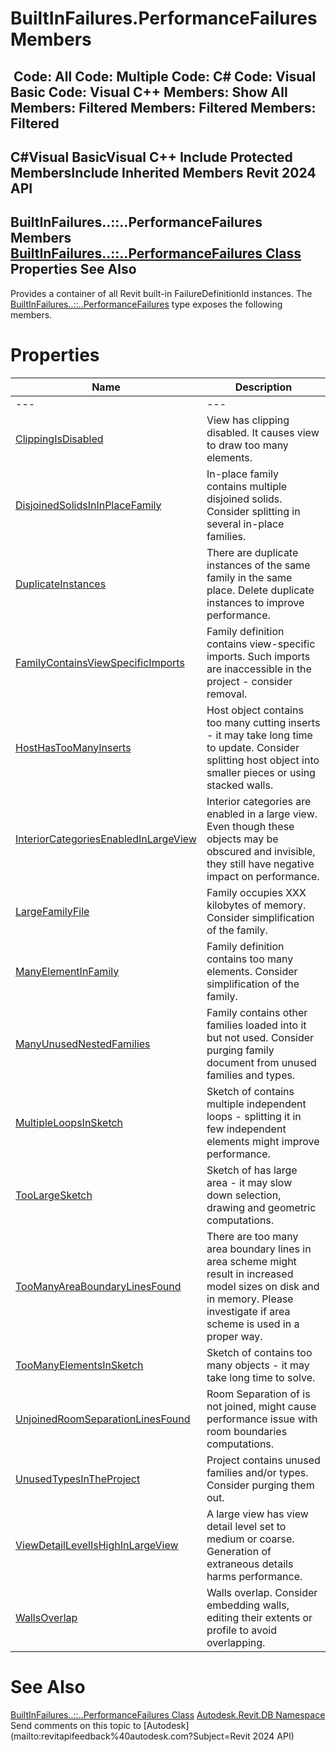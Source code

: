 # BuiltInFailures.PerformanceFailures Members

﻿
 Code: All Code: Multiple Code: C# Code: Visual Basic Code: Visual C++  Members: Show All Members: Filtered Members: Filtered Members: Filtered   
---  
C#Visual BasicVisual C++
Include Protected MembersInclude Inherited Members
Revit 2024 API  
---  
BuiltInFailures..::..PerformanceFailures Members  
[BuiltInFailures..::..PerformanceFailures Class](d008a572-b1aa-1e46-0c4e-f760c50776fd.md "BuiltInFailures.PerformanceFailures Class") Properties See Also  
---  
Provides a container of all Revit built-in FailureDefinitionId instances.
The [BuiltInFailures..::..PerformanceFailures](d008a572-b1aa-1e46-0c4e-f760c50776fd.md "BuiltInFailures.PerformanceFailures Class") type exposes the following members.
# Properties
| Name | Description |
| --- | --- |
| --- | --- | --- |
| [ClippingIsDisabled](6c5f6778-bf8d-b66f-4683-934bd0f66fe7.md "ClippingIsDisabled Property") | View has clipping disabled. It causes view to draw too many elements. |
| [DisjoinedSolidsInInPlaceFamily](1b474262-8b56-a5f0-9ecb-ffe07afd8732.md "DisjoinedSolidsInInPlaceFamily Property") | In-place family contains multiple disjoined solids. Consider splitting in several in-place families. |
| [DuplicateInstances](4720819c-25b8-a25d-ee4e-530e043cb60f.md "DuplicateInstances Property") | There are duplicate instances of the same family in the same place. Delete duplicate instances to improve performance. |
| [FamilyContainsViewSpecificImports](f7a2ba82-9924-bb46-3f42-bed1ff81a21f.md "FamilyContainsViewSpecificImports Property") | Family definition contains view-specific imports. Such imports are inaccessible in the project - consider removal. |
| [HostHasTooManyInserts](d2097449-8e90-bab6-6070-16c491bde85c.md "HostHasTooManyInserts Property") | Host object contains too many cutting inserts - it may take long time to update. Consider splitting host object into smaller pieces or using stacked walls. |
| [InteriorCategoriesEnabledInLargeView](0c61e6e2-df5d-d232-6a33-bdd397a2dbaa.md "InteriorCategoriesEnabledInLargeView Property") | Interior categories are enabled in a large view. Even though these objects may be obscured and invisible, they still have negative impact on performance. |
| [LargeFamilyFile](e1c15eb8-63c3-7d9a-b917-7f72cf49523d.md "LargeFamilyFile Property") | Family occupies XXX kilobytes of memory. Consider simplification of the family. |
| [ManyElementInFamily](f3e4a8bc-a119-adc6-6011-5ca35736da66.md "ManyElementInFamily Property") | Family definition contains too many elements. Consider simplification of the family. |
| [ManyUnusedNestedFamilies](152d7d7a-b1e6-593b-76f0-30ff5de01895.md "ManyUnusedNestedFamilies Property") | Family contains other families loaded into it but not used. Consider purging family document from unused families and types. |
| [MultipleLoopsInSketch](e347f2de-272c-9ae1-f008-94e3842dd53c.md "MultipleLoopsInSketch Property") | Sketch of <element> contains multiple independent loops - splitting it in few independent elements might improve performance. |
| [TooLargeSketch](e4b7ae47-1123-19b0-a857-6d70fd995761.md "TooLargeSketch Property") | Sketch of <element> has large area - it may slow down selection, drawing and geometric computations. |
| [TooManyAreaBoundaryLinesFound](92bd9600-db50-0b61-8745-f8e371fb9afd.md "TooManyAreaBoundaryLinesFound Property") | There are too many area boundary lines in area scheme <element> might result in increased model sizes on disk and in memory. Please investigate if area scheme is used in a proper way. |
| [TooManyElementsInSketch](1c6d3046-c762-8656-1cd3-173f05c7a5af.md "TooManyElementsInSketch Property") | Sketch of <element> contains too many objects - it may take long time to solve. |
| [UnjoinedRoomSeparationLinesFound](f6225ba1-9429-72a3-1bde-d3c5b3e468e6.md "UnjoinedRoomSeparationLinesFound Property") | Room Separation of <element> is not joined, might cause performance issue with room boundaries computations. |
| [UnusedTypesInTheProject](1065d4e6-23fd-a48d-0a4d-eaa096ad1036.md "UnusedTypesInTheProject Property") | Project contains unused families and/or types. Consider purging them out. |
| [ViewDetailLevelIsHighInLargeView](80df7346-e018-338f-b41b-b5d95aebd53a.md "ViewDetailLevelIsHighInLargeView Property") | A large view has view detail level set to medium or coarse. Generation of extraneous details harms performance. |
| [WallsOverlap](8688de5f-6398-1ee2-adc2-9b7f8b7f1edc.md "WallsOverlap Property") | Walls overlap. Consider embedding walls, editing their extents or profile to avoid overlapping. |

# See Also
[BuiltInFailures..::..PerformanceFailures Class](d008a572-b1aa-1e46-0c4e-f760c50776fd.md "BuiltInFailures.PerformanceFailures Class")
[Autodesk.Revit.DB Namespace](87546ba7-461b-c646-cbb1-2cb8f5bff8b2.md "Autodesk.Revit.DB Namespace")
Send comments on this topic to [Autodesk](mailto:revitapifeedback%40autodesk.com?Subject=Revit 2024 API)